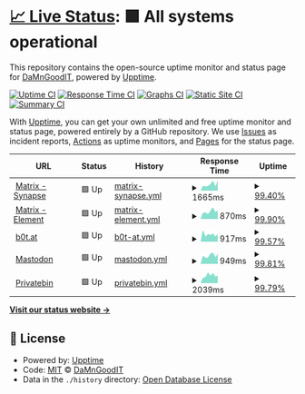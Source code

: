 # [📈 Live Status](https://DaMnGoodIT.github.io/upptime): <!--live status--> **🟩 All systems operational**

This repository contains the open-source uptime monitor and status page for [DaMnGoodIT](https://damngoodit.de), powered by [Upptime](https://github.com/upptime/upptime).

[![Uptime CI](https://github.com/DaMnGoodIT/upptime/workflows/Uptime%20CI/badge.svg)](https://github.com/DaMnGoodIT/upptime/actions?query=workflow%3A%22Uptime+CI%22)
[![Response Time CI](https://github.com/DaMnGoodIT/upptime/workflows/Response%20Time%20CI/badge.svg)](https://github.com/DaMnGoodIT/upptime/actions?query=workflow%3A%22Response+Time+CI%22)
[![Graphs CI](https://github.com/DaMnGoodIT/upptime/workflows/Graphs%20CI/badge.svg)](https://github.com/DaMnGoodIT/upptime/actions?query=workflow%3A%22Graphs+CI%22)
[![Static Site CI](https://github.com/DaMnGoodIT/upptime/workflows/Static%20Site%20CI/badge.svg)](https://github.com/DaMnGoodIT/upptime/actions?query=workflow%3A%22Static+Site+CI%22)
[![Summary CI](https://github.com/DaMnGoodIT/upptime/workflows/Summary%20CI/badge.svg)](https://github.com/DaMnGoodIT/upptime/actions?query=workflow%3A%22Summary+CI%22)

With [Upptime](https://upptime.js.org), you can get your own unlimited and free uptime monitor and status page, powered entirely by a GitHub repository. We use [Issues](https://github.com/DaMnGoodIT/upptime/issues) as incident reports, [Actions](https://github.com/DaMnGoodIT/upptime/actions) as uptime monitors, and [Pages](https://DaMnGoodIT.github.io/upptime) for the status page.

<!--start: status pages-->
<!-- This summary is generated by Upptime (https://github.com/upptime/upptime) -->
<!-- Do not edit this manually, your changes will be overwritten -->
<!-- prettier-ignore -->
| URL | Status | History | Response Time | Uptime |
| --- | ------ | ------- | ------------- | ------ |
| <img alt="" src="https://icons.duckduckgo.com/ip3/matrix.b0t.at.ico" height="13"> [Matrix - Synapse](https://matrix.b0t.at/health) | 🟩 Up | [matrix-synapse.yml](https://github.com/DaMnGoodIT/upptime/commits/HEAD/history/matrix-synapse.yml) | <details><summary><img alt="Response time graph" src="./graphs/matrix-synapse/response-time-week.png" height="20"> 1665ms</summary><br><a href="https://status.b0t.at/history/matrix-synapse"><img alt="Response time 828" src="https://img.shields.io/endpoint?url=https%3A%2F%2Fraw.githubusercontent.com%2FDaMnGoodIT%2Fupptime%2FHEAD%2Fapi%2Fmatrix-synapse%2Fresponse-time.json"></a><br><a href="https://status.b0t.at/history/matrix-synapse"><img alt="24-hour response time 2340" src="https://img.shields.io/endpoint?url=https%3A%2F%2Fraw.githubusercontent.com%2FDaMnGoodIT%2Fupptime%2FHEAD%2Fapi%2Fmatrix-synapse%2Fresponse-time-day.json"></a><br><a href="https://status.b0t.at/history/matrix-synapse"><img alt="7-day response time 1665" src="https://img.shields.io/endpoint?url=https%3A%2F%2Fraw.githubusercontent.com%2FDaMnGoodIT%2Fupptime%2FHEAD%2Fapi%2Fmatrix-synapse%2Fresponse-time-week.json"></a><br><a href="https://status.b0t.at/history/matrix-synapse"><img alt="30-day response time 1225" src="https://img.shields.io/endpoint?url=https%3A%2F%2Fraw.githubusercontent.com%2FDaMnGoodIT%2Fupptime%2FHEAD%2Fapi%2Fmatrix-synapse%2Fresponse-time-month.json"></a><br><a href="https://status.b0t.at/history/matrix-synapse"><img alt="1-year response time 768" src="https://img.shields.io/endpoint?url=https%3A%2F%2Fraw.githubusercontent.com%2FDaMnGoodIT%2Fupptime%2FHEAD%2Fapi%2Fmatrix-synapse%2Fresponse-time-year.json"></a></details> | <details><summary><a href="https://status.b0t.at/history/matrix-synapse">99.40%</a></summary><a href="https://status.b0t.at/history/matrix-synapse"><img alt="All-time uptime 99.99%" src="https://img.shields.io/endpoint?url=https%3A%2F%2Fraw.githubusercontent.com%2FDaMnGoodIT%2Fupptime%2FHEAD%2Fapi%2Fmatrix-synapse%2Fuptime.json"></a><br><a href="https://status.b0t.at/history/matrix-synapse"><img alt="24-hour uptime 95.81%" src="https://img.shields.io/endpoint?url=https%3A%2F%2Fraw.githubusercontent.com%2FDaMnGoodIT%2Fupptime%2FHEAD%2Fapi%2Fmatrix-synapse%2Fuptime-day.json"></a><br><a href="https://status.b0t.at/history/matrix-synapse"><img alt="7-day uptime 99.40%" src="https://img.shields.io/endpoint?url=https%3A%2F%2Fraw.githubusercontent.com%2FDaMnGoodIT%2Fupptime%2FHEAD%2Fapi%2Fmatrix-synapse%2Fuptime-week.json"></a><br><a href="https://status.b0t.at/history/matrix-synapse"><img alt="30-day uptime 99.84%" src="https://img.shields.io/endpoint?url=https%3A%2F%2Fraw.githubusercontent.com%2FDaMnGoodIT%2Fupptime%2FHEAD%2Fapi%2Fmatrix-synapse%2Fuptime-month.json"></a><br><a href="https://status.b0t.at/history/matrix-synapse"><img alt="1-year uptime 99.98%" src="https://img.shields.io/endpoint?url=https%3A%2F%2Fraw.githubusercontent.com%2FDaMnGoodIT%2Fupptime%2FHEAD%2Fapi%2Fmatrix-synapse%2Fuptime-year.json"></a></details>
| <img alt="" src="https://icons.duckduckgo.com/ip3/element.b0t.at.ico" height="13"> [Matrix - Element](https://element.b0t.at) | 🟩 Up | [matrix-element.yml](https://github.com/DaMnGoodIT/upptime/commits/HEAD/history/matrix-element.yml) | <details><summary><img alt="Response time graph" src="./graphs/matrix-element/response-time-week.png" height="20"> 870ms</summary><br><a href="https://status.b0t.at/history/matrix-element"><img alt="Response time 866" src="https://img.shields.io/endpoint?url=https%3A%2F%2Fraw.githubusercontent.com%2FDaMnGoodIT%2Fupptime%2FHEAD%2Fapi%2Fmatrix-element%2Fresponse-time.json"></a><br><a href="https://status.b0t.at/history/matrix-element"><img alt="24-hour response time 785" src="https://img.shields.io/endpoint?url=https%3A%2F%2Fraw.githubusercontent.com%2FDaMnGoodIT%2Fupptime%2FHEAD%2Fapi%2Fmatrix-element%2Fresponse-time-day.json"></a><br><a href="https://status.b0t.at/history/matrix-element"><img alt="7-day response time 870" src="https://img.shields.io/endpoint?url=https%3A%2F%2Fraw.githubusercontent.com%2FDaMnGoodIT%2Fupptime%2FHEAD%2Fapi%2Fmatrix-element%2Fresponse-time-week.json"></a><br><a href="https://status.b0t.at/history/matrix-element"><img alt="30-day response time 865" src="https://img.shields.io/endpoint?url=https%3A%2F%2Fraw.githubusercontent.com%2FDaMnGoodIT%2Fupptime%2FHEAD%2Fapi%2Fmatrix-element%2Fresponse-time-month.json"></a><br><a href="https://status.b0t.at/history/matrix-element"><img alt="1-year response time 859" src="https://img.shields.io/endpoint?url=https%3A%2F%2Fraw.githubusercontent.com%2FDaMnGoodIT%2Fupptime%2FHEAD%2Fapi%2Fmatrix-element%2Fresponse-time-year.json"></a></details> | <details><summary><a href="https://status.b0t.at/history/matrix-element">99.90%</a></summary><a href="https://status.b0t.at/history/matrix-element"><img alt="All-time uptime 99.99%" src="https://img.shields.io/endpoint?url=https%3A%2F%2Fraw.githubusercontent.com%2FDaMnGoodIT%2Fupptime%2FHEAD%2Fapi%2Fmatrix-element%2Fuptime.json"></a><br><a href="https://status.b0t.at/history/matrix-element"><img alt="24-hour uptime 99.33%" src="https://img.shields.io/endpoint?url=https%3A%2F%2Fraw.githubusercontent.com%2FDaMnGoodIT%2Fupptime%2FHEAD%2Fapi%2Fmatrix-element%2Fuptime-day.json"></a><br><a href="https://status.b0t.at/history/matrix-element"><img alt="7-day uptime 99.90%" src="https://img.shields.io/endpoint?url=https%3A%2F%2Fraw.githubusercontent.com%2FDaMnGoodIT%2Fupptime%2FHEAD%2Fapi%2Fmatrix-element%2Fuptime-week.json"></a><br><a href="https://status.b0t.at/history/matrix-element"><img alt="30-day uptime 99.95%" src="https://img.shields.io/endpoint?url=https%3A%2F%2Fraw.githubusercontent.com%2FDaMnGoodIT%2Fupptime%2FHEAD%2Fapi%2Fmatrix-element%2Fuptime-month.json"></a><br><a href="https://status.b0t.at/history/matrix-element"><img alt="1-year uptime 99.99%" src="https://img.shields.io/endpoint?url=https%3A%2F%2Fraw.githubusercontent.com%2FDaMnGoodIT%2Fupptime%2FHEAD%2Fapi%2Fmatrix-element%2Fuptime-year.json"></a></details>
| <img alt="" src="https://icons.duckduckgo.com/ip3/b0t.at.ico" height="13"> [b0t.at](https://b0t.at) | 🟩 Up | [b0t-at.yml](https://github.com/DaMnGoodIT/upptime/commits/HEAD/history/b0t-at.yml) | <details><summary><img alt="Response time graph" src="./graphs/b0t-at/response-time-week.png" height="20"> 917ms</summary><br><a href="https://status.b0t.at/history/b0t-at"><img alt="Response time 840" src="https://img.shields.io/endpoint?url=https%3A%2F%2Fraw.githubusercontent.com%2FDaMnGoodIT%2Fupptime%2FHEAD%2Fapi%2Fb0t-at%2Fresponse-time.json"></a><br><a href="https://status.b0t.at/history/b0t-at"><img alt="24-hour response time 771" src="https://img.shields.io/endpoint?url=https%3A%2F%2Fraw.githubusercontent.com%2FDaMnGoodIT%2Fupptime%2FHEAD%2Fapi%2Fb0t-at%2Fresponse-time-day.json"></a><br><a href="https://status.b0t.at/history/b0t-at"><img alt="7-day response time 917" src="https://img.shields.io/endpoint?url=https%3A%2F%2Fraw.githubusercontent.com%2FDaMnGoodIT%2Fupptime%2FHEAD%2Fapi%2Fb0t-at%2Fresponse-time-week.json"></a><br><a href="https://status.b0t.at/history/b0t-at"><img alt="30-day response time 806" src="https://img.shields.io/endpoint?url=https%3A%2F%2Fraw.githubusercontent.com%2FDaMnGoodIT%2Fupptime%2FHEAD%2Fapi%2Fb0t-at%2Fresponse-time-month.json"></a><br><a href="https://status.b0t.at/history/b0t-at"><img alt="1-year response time 808" src="https://img.shields.io/endpoint?url=https%3A%2F%2Fraw.githubusercontent.com%2FDaMnGoodIT%2Fupptime%2FHEAD%2Fapi%2Fb0t-at%2Fresponse-time-year.json"></a></details> | <details><summary><a href="https://status.b0t.at/history/b0t-at">99.57%</a></summary><a href="https://status.b0t.at/history/b0t-at"><img alt="All-time uptime 99.98%" src="https://img.shields.io/endpoint?url=https%3A%2F%2Fraw.githubusercontent.com%2FDaMnGoodIT%2Fupptime%2FHEAD%2Fapi%2Fb0t-at%2Fuptime.json"></a><br><a href="https://status.b0t.at/history/b0t-at"><img alt="24-hour uptime 97.02%" src="https://img.shields.io/endpoint?url=https%3A%2F%2Fraw.githubusercontent.com%2FDaMnGoodIT%2Fupptime%2FHEAD%2Fapi%2Fb0t-at%2Fuptime-day.json"></a><br><a href="https://status.b0t.at/history/b0t-at"><img alt="7-day uptime 99.57%" src="https://img.shields.io/endpoint?url=https%3A%2F%2Fraw.githubusercontent.com%2FDaMnGoodIT%2Fupptime%2FHEAD%2Fapi%2Fb0t-at%2Fuptime-week.json"></a><br><a href="https://status.b0t.at/history/b0t-at"><img alt="30-day uptime 99.75%" src="https://img.shields.io/endpoint?url=https%3A%2F%2Fraw.githubusercontent.com%2FDaMnGoodIT%2Fupptime%2FHEAD%2Fapi%2Fb0t-at%2Fuptime-month.json"></a><br><a href="https://status.b0t.at/history/b0t-at"><img alt="1-year uptime 99.97%" src="https://img.shields.io/endpoint?url=https%3A%2F%2Fraw.githubusercontent.com%2FDaMnGoodIT%2Fupptime%2FHEAD%2Fapi%2Fb0t-at%2Fuptime-year.json"></a></details>
| <img alt="" src="https://icons.duckduckgo.com/ip3/social.b0t.at.ico" height="13"> [Mastodon](https://social.b0t.at) | 🟩 Up | [mastodon.yml](https://github.com/DaMnGoodIT/upptime/commits/HEAD/history/mastodon.yml) | <details><summary><img alt="Response time graph" src="./graphs/mastodon/response-time-week.png" height="20"> 949ms</summary><br><a href="https://status.b0t.at/history/mastodon"><img alt="Response time 1026" src="https://img.shields.io/endpoint?url=https%3A%2F%2Fraw.githubusercontent.com%2FDaMnGoodIT%2Fupptime%2FHEAD%2Fapi%2Fmastodon%2Fresponse-time.json"></a><br><a href="https://status.b0t.at/history/mastodon"><img alt="24-hour response time 844" src="https://img.shields.io/endpoint?url=https%3A%2F%2Fraw.githubusercontent.com%2FDaMnGoodIT%2Fupptime%2FHEAD%2Fapi%2Fmastodon%2Fresponse-time-day.json"></a><br><a href="https://status.b0t.at/history/mastodon"><img alt="7-day response time 949" src="https://img.shields.io/endpoint?url=https%3A%2F%2Fraw.githubusercontent.com%2FDaMnGoodIT%2Fupptime%2FHEAD%2Fapi%2Fmastodon%2Fresponse-time-week.json"></a><br><a href="https://status.b0t.at/history/mastodon"><img alt="30-day response time 888" src="https://img.shields.io/endpoint?url=https%3A%2F%2Fraw.githubusercontent.com%2FDaMnGoodIT%2Fupptime%2FHEAD%2Fapi%2Fmastodon%2Fresponse-time-month.json"></a><br><a href="https://status.b0t.at/history/mastodon"><img alt="1-year response time 954" src="https://img.shields.io/endpoint?url=https%3A%2F%2Fraw.githubusercontent.com%2FDaMnGoodIT%2Fupptime%2FHEAD%2Fapi%2Fmastodon%2Fresponse-time-year.json"></a></details> | <details><summary><a href="https://status.b0t.at/history/mastodon">99.81%</a></summary><a href="https://status.b0t.at/history/mastodon"><img alt="All-time uptime 99.99%" src="https://img.shields.io/endpoint?url=https%3A%2F%2Fraw.githubusercontent.com%2FDaMnGoodIT%2Fupptime%2FHEAD%2Fapi%2Fmastodon%2Fuptime.json"></a><br><a href="https://status.b0t.at/history/mastodon"><img alt="24-hour uptime 98.65%" src="https://img.shields.io/endpoint?url=https%3A%2F%2Fraw.githubusercontent.com%2FDaMnGoodIT%2Fupptime%2FHEAD%2Fapi%2Fmastodon%2Fuptime-day.json"></a><br><a href="https://status.b0t.at/history/mastodon"><img alt="7-day uptime 99.81%" src="https://img.shields.io/endpoint?url=https%3A%2F%2Fraw.githubusercontent.com%2FDaMnGoodIT%2Fupptime%2FHEAD%2Fapi%2Fmastodon%2Fuptime-week.json"></a><br><a href="https://status.b0t.at/history/mastodon"><img alt="30-day uptime 99.88%" src="https://img.shields.io/endpoint?url=https%3A%2F%2Fraw.githubusercontent.com%2FDaMnGoodIT%2Fupptime%2FHEAD%2Fapi%2Fmastodon%2Fuptime-month.json"></a><br><a href="https://status.b0t.at/history/mastodon"><img alt="1-year uptime 99.98%" src="https://img.shields.io/endpoint?url=https%3A%2F%2Fraw.githubusercontent.com%2FDaMnGoodIT%2Fupptime%2FHEAD%2Fapi%2Fmastodon%2Fuptime-year.json"></a></details>
| <img alt="" src="https://icons.duckduckgo.com/ip3/bin.b0t.at.ico" height="13"> [Privatebin](https://bin.b0t.at) | 🟩 Up | [privatebin.yml](https://github.com/DaMnGoodIT/upptime/commits/HEAD/history/privatebin.yml) | <details><summary><img alt="Response time graph" src="./graphs/privatebin/response-time-week.png" height="20"> 2039ms</summary><br><a href="https://status.b0t.at/history/privatebin"><img alt="Response time 959" src="https://img.shields.io/endpoint?url=https%3A%2F%2Fraw.githubusercontent.com%2FDaMnGoodIT%2Fupptime%2FHEAD%2Fapi%2Fprivatebin%2Fresponse-time.json"></a><br><a href="https://status.b0t.at/history/privatebin"><img alt="24-hour response time 3970" src="https://img.shields.io/endpoint?url=https%3A%2F%2Fraw.githubusercontent.com%2FDaMnGoodIT%2Fupptime%2FHEAD%2Fapi%2Fprivatebin%2Fresponse-time-day.json"></a><br><a href="https://status.b0t.at/history/privatebin"><img alt="7-day response time 2039" src="https://img.shields.io/endpoint?url=https%3A%2F%2Fraw.githubusercontent.com%2FDaMnGoodIT%2Fupptime%2FHEAD%2Fapi%2Fprivatebin%2Fresponse-time-week.json"></a><br><a href="https://status.b0t.at/history/privatebin"><img alt="30-day response time 1194" src="https://img.shields.io/endpoint?url=https%3A%2F%2Fraw.githubusercontent.com%2FDaMnGoodIT%2Fupptime%2FHEAD%2Fapi%2Fprivatebin%2Fresponse-time-month.json"></a><br><a href="https://status.b0t.at/history/privatebin"><img alt="1-year response time 914" src="https://img.shields.io/endpoint?url=https%3A%2F%2Fraw.githubusercontent.com%2FDaMnGoodIT%2Fupptime%2FHEAD%2Fapi%2Fprivatebin%2Fresponse-time-year.json"></a></details> | <details><summary><a href="https://status.b0t.at/history/privatebin">99.79%</a></summary><a href="https://status.b0t.at/history/privatebin"><img alt="All-time uptime 99.99%" src="https://img.shields.io/endpoint?url=https%3A%2F%2Fraw.githubusercontent.com%2FDaMnGoodIT%2Fupptime%2FHEAD%2Fapi%2Fprivatebin%2Fuptime.json"></a><br><a href="https://status.b0t.at/history/privatebin"><img alt="24-hour uptime 98.54%" src="https://img.shields.io/endpoint?url=https%3A%2F%2Fraw.githubusercontent.com%2FDaMnGoodIT%2Fupptime%2FHEAD%2Fapi%2Fprivatebin%2Fuptime-day.json"></a><br><a href="https://status.b0t.at/history/privatebin"><img alt="7-day uptime 99.79%" src="https://img.shields.io/endpoint?url=https%3A%2F%2Fraw.githubusercontent.com%2FDaMnGoodIT%2Fupptime%2FHEAD%2Fapi%2Fprivatebin%2Fuptime-week.json"></a><br><a href="https://status.b0t.at/history/privatebin"><img alt="30-day uptime 99.84%" src="https://img.shields.io/endpoint?url=https%3A%2F%2Fraw.githubusercontent.com%2FDaMnGoodIT%2Fupptime%2FHEAD%2Fapi%2Fprivatebin%2Fuptime-month.json"></a><br><a href="https://status.b0t.at/history/privatebin"><img alt="1-year uptime 99.98%" src="https://img.shields.io/endpoint?url=https%3A%2F%2Fraw.githubusercontent.com%2FDaMnGoodIT%2Fupptime%2FHEAD%2Fapi%2Fprivatebin%2Fuptime-year.json"></a></details>

<!--end: status pages-->

[**Visit our status website →**](https://DaMnGoodIT.github.io/upptime)

## 📄 License

- Powered by: [Upptime](https://github.com/upptime/upptime)
- Code: [MIT](./LICENSE) © [DaMnGoodIT](https://damngoodit.de)
- Data in the `./history` directory: [Open Database License](https://opendatacommons.org/licenses/odbl/1-0/)
